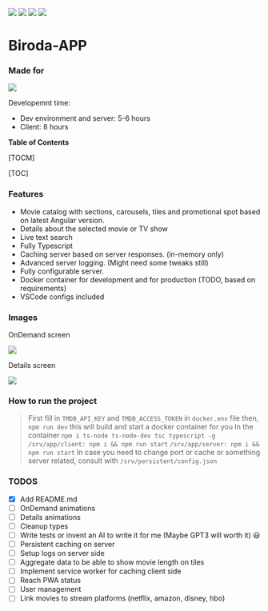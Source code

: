
![](https://img.shields.io/github/stars/Pho3nixHun/biroda-app.svg) ![](https://img.shields.io/github/forks/Pho3nixHun/biroda-app.svg) ![](https://img.shields.io/github/tag/Pho3nixHun/biroda-app.svg) ![](https://img.shields.io/github/release/Pho3nixHun/biroda-app.svg)

# Biroda-APP
### Made for
![](https://user-images.githubusercontent.com/4687621/104239311-9cd61e00-545a-11eb-9b1a-29ea3b31c9f6.png)

Developemnt time:
 - Dev environment and server: 5-6 hours
 - Client: 8 hours


**Table of Contents**

[TOCM]

[TOC]

### Features

- Movie catalog with sections, carousels, tiles and promotional spot based on latest Angular version.
- Details about the selected movie or TV show
- Live text search
- Fully Typescript
- Caching server based on server responses. (in-memory only)
- Advanced server logging. (Might need some tweaks still)
- Fully configurable server.
- Docker container for development and for production (TODO, based on requirements)
- VSCode configs included


### Images

OnDemand screen

![](https://user-images.githubusercontent.com/4687621/104238662-a7dc7e80-5459-11eb-95c0-289423814231.png)

Details screen

![](https://user-images.githubusercontent.com/4687621/104238646-a6ab5180-5459-11eb-9ec4-84274ec86d96.png)


### How to run the project

>First fill in ```TMDB_API_KEY``` and ```TMDB_ACCESS_TOKEN``` in ```docker.env``` file
>then,
>``` npm run dev ```
> this will build and start a docker container for you
> In the container 
> ```npm i ts-node ts-node-dev tsc typescript -g```
> ```/srv/app/client: npm i && npm run start```
> ```/srv/app/server: npm i && npm run start```
> In case you need to change port or cache or something server related, consult with ```/srv/persistent/config.json```


### TODOS

- [x] Add README.md
- [ ] OnDemand animations
- [ ] Details animations
- [ ] Cleanup types
- [ ] Write tests or invent an AI to write it for me (Maybe GPT3 will worth it) :smiley:
- [ ] Persistent caching on server
- [ ] Setup logs on server side
- [ ] Aggregate data to be able to show movie length on tiles
- [ ] Implement service worker for caching client side
- [ ] Reach PWA status
- [ ] User management
- [ ] Link movies to stream platforms (netflix, amazon, disney, hbo)